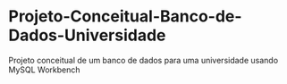 # Projeto-Conceitual-Banco-de-Dados-Universidade
Projeto conceitual de um banco de dados para uma  universidade usando MySQL Workbench
